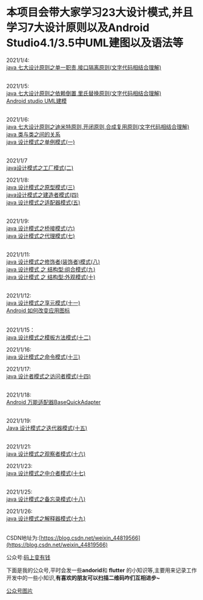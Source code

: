 # 本项目会带大家学习23大设计模式,并且学习7大设计原则以及Android Studio4.1/3.5中UML建图以及语法等


2021/1/4:<br>
[java 七大设计原则之单一职责,接口隔离原则(文字代码相结合理解)](https://blog.csdn.net/weixin_44819566/article/details/112178083)<br><br>

2021/1/5:<br>
[java 七大设计原则之依赖倒置,里氏替换原则(文字代码相结合理解)](https://blog.csdn.net/weixin_44819566/article/details/112187562)<br>
[Android studio UML建模](https://blog.csdn.net/weixin_44819566/article/details/112217439)<br><br>

2021/1/6:<br>
[java 七大设计原则之迪米特原则,开闭原则,合成复用原则(文字代码相结合理解)](https://blog.csdn.net/weixin_44819566/article/details/112257643)<br>
[java 类与类之间的关系](https://blog.csdn.net/weixin_44819566/article/details/112260425)<br>
[java 设计模式之单例模式(一)](https://blog.csdn.net/weixin_44819566/article/details/112280415)<br><br>

2021/1/7<br>
[java设计模式之工厂模式(二)](https://blog.csdn.net/weixin_44819566/article/details/112307879)<br>

2021/1/8:<br>
[java 设计模式之原型模式(三)](https://blog.csdn.net/weixin_44819566/article/details/112345042)<br>
[java设计模式之建造者模式(四)](https://blog.csdn.net/weixin_44819566/article/details/112356907)<br>
[java 设计模式之适配器模式(五)](https://blog.csdn.net/weixin_44819566/article/details/112365209)<br><br>

2021/1/9:<br>
[java 设计模式之桥接模式(六)](https://blog.csdn.net/weixin_44819566/article/details/112387613)<br>
[java 设计模式之代理模式(七)](https://blog.csdn.net/weixin_44819566/article/details/112390541)<br><br>

2021/1/11:<br>
[java 设计模式之修饰者(装饰者)模式(八)](https://blog.csdn.net/weixin_44819566/article/details/112461664)<br>
[java 设计模式 之 结构型:组合模式(九)](https://blog.csdn.net/weixin_44819566/article/details/112469634)<br>
[java 设计模式 之 结构型:外观模式(十)](https://blog.csdn.net/weixin_44819566/article/details/112476121)<br><br>

2021/1/12:<br>
[java 设计模式之享元模式(十一)](https://blog.csdn.net/weixin_44819566/article/details/112523407)<br>
[Android 如何改变应用图标](https://blog.csdn.net/weixin_44819566/article/details/112533812)<br><br>

2021/1/15：<br>
[java 设计模式之模板方法模式(十二)](https://blog.csdn.net/weixin_44819566/article/details/112651624)<br>

2021/1/16:<br>
[java 设计模式之命令模式(十三)](https://blog.csdn.net/weixin_44819566/article/details/112714972)<br>

2021/1/17:<br>
[java 设计者模式之访问者模式(十四)](https://blog.csdn.net/weixin_44819566/article/details/112746412)<br><br>

2021/1/18:<br>
[Android 万能适配器BaseQuickAdapter](https://blog.csdn.net/weixin_44819566/article/details/112789000)<br><br>

2021/1/19:<br>
[Java 设计模式之迭代器模式(十五)](https://blog.csdn.net/weixin_44819566/article/details/112816640)<br><br>

2021/1/21:<br>
[java 设计模式之观察者模式(十六)](https://blog.csdn.net/weixin_44819566/article/details/112938408)<br>

2021/1/23:<br>
[java 设计模式之中介者模式(十七)](https://blog.csdn.net/weixin_44819566/article/details/113048327)<br><br>


2021/1/25:<br>
[java 设计模式之备忘录模式(十八)](https://blog.csdn.net/weixin_44819566/article/details/113103956)<br>

2021/1/26:<br>
[java 设计模式之解释器模式(十九)](https://blog.csdn.net/weixin_44819566/article/details/113174046)<br><br>



CSDN地址为:[https://blog.csdn.net/weixin_44819566](https://blog.csdn.net/weixin_44819566)

公众号:[码上变有钱](https://img-blog.csdnimg.cn/20201215103115324.jpg?x-oss-process=image/watermark,type_ZmFuZ3poZW5naGVpdGk,shadow_10,text_aHR0cHM6Ly9ibG9nLmNzZG4ubmV0L3dlaXhpbl80NDgxOTU2Ng==,size_16,color_FFFFFF,t_70)

下面是我的公众号,平时会发一些**andorid**和 **flutter** 的小知识等,主要用来记录工作开发中的一些小知识,**有喜欢的朋友可以扫描二维码咋们互相进步~**



[公众号图片](https://img-blog.csdnimg.cn/20201215103115324.jpg?x-oss-process=image/watermark,type_ZmFuZ3poZW5naGVpdGk,shadow_10,text_aHR0cHM6Ly9ibG9nLmNzZG4ubmV0L3dlaXhpbl80NDgxOTU2Ng==,size_16,color_FFFFFF,t_70)
